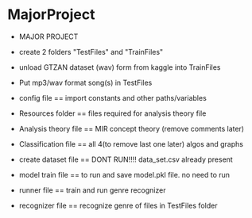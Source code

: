 # MajorProject
* MAJOR PROJECT
* create 2 folders "TestFiles" and "TrainFiles"
* unload GTZAN dataset (wav) form from kaggle into TrainFiles
* Put mp3/wav format song(s) in TestFiles 


* config file == import constants and other paths/variables
* Resources folder == files required for analysis theory file
* Analysis theory file == MIR concept theory (remove comments later)
* Classification file == all 4(to remove last one later) algos and graphs
* create dataset file == DONT RUN!!!! data_set.csv already present
* model train file == to run and save model.pkl file. no need to run
* runner file == train and run genre recognizer
* recognizer file == recognize genre of files in TestFiles folder
